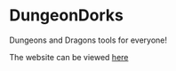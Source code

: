 # DungeonDorks
Dungeons and Dragons tools for everyone!

The website can be viewed <a href=https://wrsexton.github.io/>here</a>
